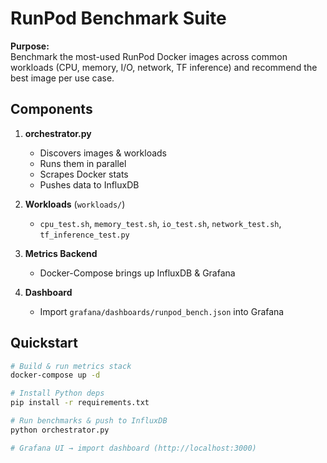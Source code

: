 # RunPod Benchmark Suite

**Purpose:**  
Benchmark the most-used RunPod Docker images across common workloads (CPU, memory, I/O, network, TF inference) and recommend the best image per use case.

## Components

1. **orchestrator.py**  
   - Discovers images & workloads  
   - Runs them in parallel  
   - Scrapes Docker stats  
   - Pushes data to InfluxDB

2. **Workloads** (`workloads/`)  
   - `cpu_test.sh`, `memory_test.sh`, `io_test.sh`, `network_test.sh`, `tf_inference_test.py`

3. **Metrics Backend**  
   - Docker-Compose brings up InfluxDB & Grafana

4. **Dashboard**  
   - Import `grafana/dashboards/runpod_bench.json` into Grafana

## Quickstart

```bash
# Build & run metrics stack
docker-compose up -d

# Install Python deps
pip install -r requirements.txt

# Run benchmarks & push to InfluxDB
python orchestrator.py

# Grafana UI → import dashboard (http://localhost:3000)
```